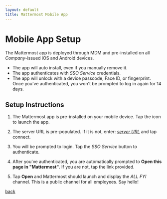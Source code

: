```yaml
---
layout: default
title: Mattermost Mobile App
---
```


# Mobile App Setup

The Mattermost app is deployed through MDM and pre-installed on all _Company_-issued iOS and Android devices.

* The app will auto install, even if you manually remove it.
* The app authenticates with _SSO Service_ credentials.
* The app will unlock with a device passcode, Face ID, or fingerprint. Once you've authenticated, you won't be prompted to log in again for 14 days.

## Setup Instructions

1. The Mattermost app is pre-installed on your mobile device. Tap the icon to launch the app.

2. The server URL is pre-populated. If it is not, enter: *[server URL]()* and tap connect.

3. You will be prompted to login. Tap the *SSO Service* button to authenticate.

4. After you've authenticated, you are automatically prompted to **Open this page in "Mattermost"**. If you are not, tap the link provided.

5. Tap **Open** and Mattermost should launch and display the *ALL FYI* channel. This is a public channel for all employees. Say hello!

[back](./)
